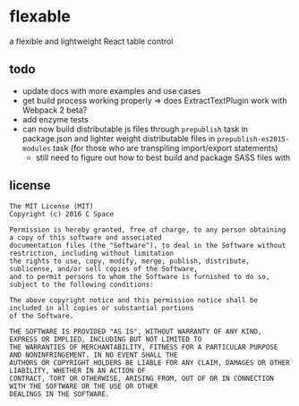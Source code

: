 # flexable
a flexible and lightweight React table control

## todo
- update docs with more examples and use cases
- get build process working properly => does ExtractTextPlugin work with Webpack 2 beta?
- add enzyme tests
- can now build distributable js files through `prepublish` task in package.json and lighter weight distributable files in `prepublish-es2015-modules` task (for those who are transpiling import/export statements)
    - still need to figure out how to best build and package SASS files with 

## license
```
The MIT License (MIT)
Copyright (c) 2016 C Space

Permission is hereby granted, free of charge, to any person obtaining a copy of this software and associated
documentation files (the "Software"), to deal in the Software without restriction, including without limitation
the rights to use, copy, modify, merge, publish, distribute, sublicense, and/or sell copies of the Software,
and to permit persons to whom the Software is furnished to do so, subject to the following conditions:

The above copyright notice and this permission notice shall be included in all copies or substantial portions
of the Software.

THE SOFTWARE IS PROVIDED "AS IS", WITHOUT WARRANTY OF ANY KIND, EXPRESS OR IMPLIED, INCLUDING BUT NOT LIMITED TO
THE WARRANTIES OF MERCHANTABILITY, FITNESS FOR A PARTICULAR PURPOSE AND NONINFRINGEMENT. IN NO EVENT SHALL THE 
AUTHORS OR COPYRIGHT HOLDERS BE LIABLE FOR ANY CLAIM, DAMAGES OR OTHER LIABILITY, WHETHER IN AN ACTION OF 
CONTRACT, TORT OR OTHERWISE, ARISING FROM, OUT OF OR IN CONNECTION WITH THE SOFTWARE OR THE USE OR OTHER 
DEALINGS IN THE SOFTWARE.

```
